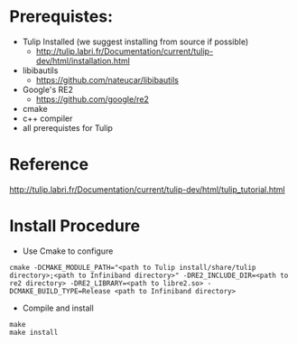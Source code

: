 # Prerequistes:
* Tulip Installed (we suggest installing from source if possible)
  * http://tulip.labri.fr/Documentation/current/tulip-dev/html/installation.html
* libibautils 
  * https://github.com/nateucar/libibautils
* Google's RE2
  * https://github.com/google/re2
* cmake
* c++ compiler
* all prerequistes for Tulip

# Reference

http://tulip.labri.fr/Documentation/current/tulip-dev/html/tulip_tutorial.html

# Install Procedure
* Use Cmake to configure
```
cmake -DCMAKE_MODULE_PATH="<path to Tulip install/share/tulip directory>;<path to Infiniband directory>" -DRE2_INCLUDE_DIR=<path to re2 directory> -DRE2_LIBRARY=<path to libre2.so> -DCMAKE_BUILD_TYPE=Release <path to Infiniband directory>
```
* Compile and install
```
make
make install
```
